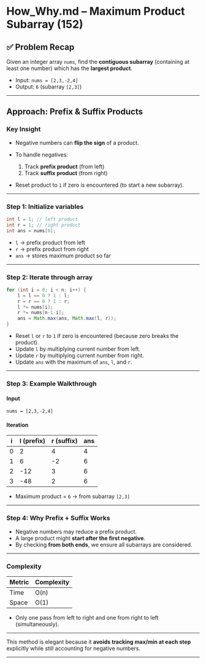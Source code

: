# How_Why.md – Maximum Product Subarray (152)

## ✅ Problem Recap

Given an integer array `nums`, find the **contiguous subarray** (containing at least one number) which has the **largest product**.

* Input: `nums = [2,3,-2,4]`
* Output: `6` (subarray `[2,3]`)

---

## Approach: Prefix & Suffix Products

### Key Insight

* Negative numbers can **flip the sign** of a product.
* To handle negatives:

  1. Track **prefix product** (from left)
  2. Track **suffix product** (from right)
* Reset product to `1` if zero is encountered (to start a new subarray).

---

### Step 1: Initialize variables

```java
int l = 1; // left product
int r = 1; // right product
int ans = nums[0];
```

* `l` → prefix product from left
* `r` → prefix product from right
* `ans` → stores maximum product so far

---

### Step 2: Iterate through array

```java
for (int i = 0; i < n; i++) {
    l = l == 0 ? 1 : l;
    r = r == 0 ? 1 : r;
    l *= nums[i];
    r *= nums[n-1-i];
    ans = Math.max(ans, Math.max(l, r));
}
```

* Reset `l` or `r` to `1` if zero is encountered (because zero breaks the product).
* Update `l` by multiplying current number from left.
* Update `r` by multiplying current number from right.
* Update `ans` with the maximum of `ans`, `l`, and `r`.

---

### Step 3: Example Walkthrough

#### Input

```
nums = [2,3,-2,4]
```

#### Iteration

| i | l (prefix) | r (suffix) | ans |
| - | ---------- | ---------- | --- |
| 0 | 2          | 4          | 4   |
| 1 | 6          | -2         | 6   |
| 2 | -12        | 3          | 6   |
| 3 | -48        | 2          | 6   |

* Maximum product = `6` → from subarray `[2,3]`

---

### Step 4: Why Prefix + Suffix Works

* Negative numbers may reduce a prefix product.
* A large product might **start after the first negative**.
* By checking **from both ends**, we ensure all subarrays are considered.

---

### Complexity

| Metric | Complexity |
| ------ | ---------- |
| Time   | O(n)       |
| Space  | O(1)       |

* Only one pass from left to right and one from right to left (simultaneously).

---

This method is elegant because it **avoids tracking max/min at each step** explicitly while still accounting for negative numbers.

---
